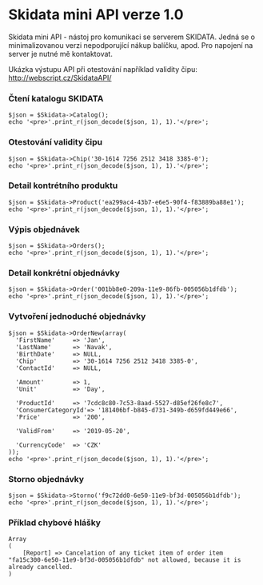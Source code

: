 # Skidata mini API verze 1.0
Skidata mini API - nástoj pro komunikaci se serverem SKIDATA. Jedná se o minimalizovanou verzi nepodporující nákup balíčku, apod. Pro napojení na server je nutné mě kontaktovat.

Ukázka výstupu API při otestování například validity čipu: http://webscript.cz/SkidataAPI/

### Čtení katalogu SKIDATA

```
$json = $Skidata->Catalog();
echo '<pre>'.print_r(json_decode($json, 1), 1).'</pre>';
```

### Otestování validity čipu

```
$json = $Skidata->Chip('30-1614 7256 2512 3418 3385-0');
echo '<pre>'.print_r(json_decode($json, 1), 1).'</pre>';
```

### Detail kontrétního produktu

```
$json = $Skidata->Product('ea299ac4-43b7-e6e5-90f4-f83889ba88e1');
echo '<pre>'.print_r(json_decode($json, 1), 1).'</pre>';
```

### Výpis objednávek

```
$json = $Skidata->Orders();
echo '<pre>'.print_r(json_decode($json, 1), 1).'</pre>';
```

### Detail konkrétní objednávky

```
$json = $Skidata->Order('001bb8e0-209a-11e9-86fb-005056b1dfdb');
echo '<pre>'.print_r(json_decode($json, 1), 1).'</pre>';
```

### Vytvoření jednoduché objednávky

```
$json = $Skidata->OrderNew(array(
  'FirstName'     => 'Jan',
  'LastName'      => 'Navak',
  'BirthDate'     => NULL,
  'Chip'          => '30-1614 7256 2512 3418 3385-0',
  'ContactId'     => NULL,

  'Amount'        => 1,
  'Unit'          => 'Day',

  'ProductId'     => '7cdc8c80-7c53-8aad-5527-d85ef26fe8c7',
  'ConsumerCategoryId'=> '181406bf-b845-d731-349b-d659fd449e66',
  'Price'         => '200',
	
  'ValidFrom'     => '2019-05-20',

  'CurrencyCode'  => 'CZK'
));
echo '<pre>'.print_r(json_decode($json, 1), 1).'</pre>';
```

### Storno objednávky

```
$json = $Skidata->Storno('f9c72dd0-6e50-11e9-bf3d-005056b1dfdb');
echo '<pre>'.print_r(json_decode($json, 1), 1).'</pre>';
```

### Příklad chybové hlášky

```
Array
(
    [Report] => Cancelation of any ticket item of order item "fa15c300-6e50-11e9-bf3d-005056b1dfdb" not allowed, because it is already cancelled.
)
```
